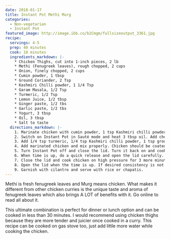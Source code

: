 ```yaml
---
date: 2018-01-17
title: Instant Pot Methi Murg
categories:
  - Non-vegetarian
  - Instant Pot
featured_image: http://image.ibb.co/b2Cmgm/fullsizeoutput_3361.jpg
recipe:
  servings: 4-5
  prep: 40 minutes
  cook: 18 minutes
  ingredients_markdown: |-
    * Chicken Thighs, cut into 1-inch pieces, 2 lb
    * Methi (Fenugreek leaves), rough chopped, 2 cups
    * Onion, finely chopped, 2 cups
    * Cumin powder, 1 tbsp
    * Ground Coriander, 2 Tsp
    * Kashmiri Chilli powder, 1 1/4 Tsp
    * Garam Masala, 1/2 Tsp
    * Turmeric, 1/2 Tsp
    * Lemon Juice, 1/2 tbsp
    * Ginger paste, 1/2 tbs
    * Garlic paste, 1/2 tbs
    * Yogurt, 3 tbsp
    * Oil, 3 tbsp
    * Salt to taste
  directions_markdown: |-
    1. Marinate chicken with cumin powder, 1 tsp Kashmiri chilli powder, 1/4 tsp turmeric, 1 tsp ground coriander, lemon juice and salt and set aside for 30 minutes.
    2. Switch on Instant Pot in Sauté mode and heat 3 tbsp oil. Add chopped onion and ginger and garlic paste and let it sauté until onions turn golden brown, about 4 minutes.
    3. Add 1/4 tsp turmeric, 1/4 tsp Kashmiri chilli powder, 1 tsp ground coriander, a little salt and let it cook, around 3-4 minutes till the spices are cooked properly. Add 1 cup water, little at a time, and keep stirring to prevent spices from sticking to the surface of the pot.
    4. Add marinated chicken and mix properly. Chicken should be coated evenly. Add 1/2 cup water (optional) and season with salt.
    5. Turn Instant Pot off and close the lid. Turn it back on and cook chicken on high pressure for 4 minutes, in Sealing mode.
    6. When time is up, do a quick release and open the lid carefully. Now add chopped methi (fenugreek leaves) and yogurt whisked with 3 tbsp water. Mix well.
    7. Close the lid and cook chicken on high pressure for 3 more minutes, in Sealing mode.
    8. Open the lid when the time is up. If desired consistency is not achieved, let the curry cook on sauté mode for excess water to evaporate.
    9. Garnish with cilantro and serve with rice or chapatis.
---
```

Methi is fresh fenugreek leaves and Murg means chicken. What makes it different from other chicken curries is the unique taste and aroma of fenugreek leaves which also brings A LOT of benefits with it. Go online to read all about it.

This ultimate combination is perfect for dinner or lunch option and can be cooked in less than 30 minutes. I would recommend using chicken thighs because they are more tender and juicier once cooked in a curry. This recipe can be cooked on gas stove too, just add little more water while cooking the chicken.
